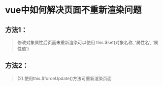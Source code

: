 #  vue中如何解决页面不重新渲染问题

## 方法1：
> 修改对象属性后页面未重新渲染可以使用 this.$set(对象名称, '属性名', '属性值')


## 方法2：
> (2).使用this.$forceUpdate()方法可重新渲染页面